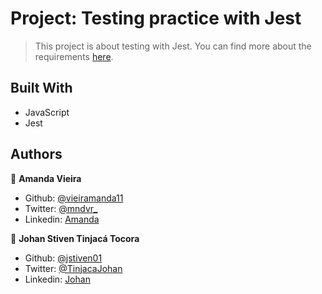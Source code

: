 # Project: Testing practice with Jest

> This project is about testing with Jest. You can find more about the requirements [here](https://www.theodinproject.com/courses/javascript/lessons/testing-practice).

## Built With

- JavaScript
- Jest

## Authors

👤 **Amanda Vieira**

- Github: [@vieiramanda11](https://github.com/vieiramanda11)
- Twitter: [@mndvr_](https://twitter.com/mndvr_)
- Linkedin: [Amanda](https://www.linkedin.com/in/amandavieira23/)

👤 **Johan Stiven Tinjacá Tocora**

- Github: [@jstiven01](https://github.com/jstiven01)
- Twitter: [@TinjacaJohan](https://twitter.com/TinjacaJohan)
- Linkedin: [Johan](https://www.linkedin.com/in/johanstiventinjaca/)

